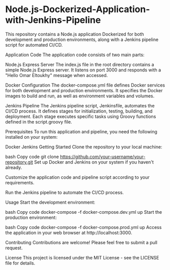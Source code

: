 # Node.js-Dockerized-Application-with-Jenkins-Pipeline
This repository contains a Node.js application Dockerized for both development and production environments, along with a Jenkins pipeline script for automated CI/CD.

Application Code
The application code consists of two main parts:

Node.js Express Server
The index.js file in the root directory contains a simple Node.js Express server. It listens on port 3000 and responds with a "Hello Omar Eltoukhy" message when accessed.

Docker Configuration
The docker-compose.yml file defines Docker services for both development and production environments. It specifies the Docker images to build and run, as well as environment variables and volumes.

Jenkins Pipeline
The Jenkins pipeline script, Jenkinsfile, automates the CI/CD process. It defines stages for initialization, testing, building, and deployment. Each stage executes specific tasks using Groovy functions defined in the script.groovy file.

Prerequisites
To run this application and pipeline, you need the following installed on your system:

Docker
Jenkins
Getting Started
Clone the repository to your local machine:

bash
Copy code
git clone https://github.com/your-username/your-repository.git
Set up Docker and Jenkins on your system if you haven't already.

Customize the application code and pipeline script according to your requirements.

Run the Jenkins pipeline to automate the CI/CD process.

Usage
Start the development environment:

bash
Copy code
docker-compose -f docker-compose.dev.yml up
Start the production environment:

bash
Copy code
docker-compose -f docker-compose.prod.yml up
Access the application in your web browser at http://localhost:3000.

Contributing
Contributions are welcome! Please feel free to submit a pull request.

License
This project is licensed under the MIT License - see the LICENSE file for details.
